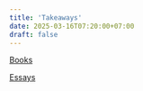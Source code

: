 ```yaml
---
title: 'Takeaways'
date: 2025-03-16T07:20:00+07:00
draft: false
---
```


[Books](./books/)

[Essays](./essays/)
